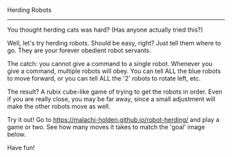 Herding Robots
_____________________

You thought herding cats was hard? (Has anyone actually tried this?)

Well, let's try herding robots. Should be easy, right? Just tell them where to go. They are your forever obedient robot servants.

The catch: you cannot give a command to a single robot. Whenever you give a command, multiple robots will obey. You can tell ALL the blue robots to move forward, or you can tell ALL the '2' robots to rotate left, etc.

The result? A rubix cube-like game of trying to get the robots in order. Even if you are really close, you may be far away, since a small adjustment will make the other robots move as well.

Try it out! Go to https://malachi-holden.github.io/robot-herding/ and play a game or two. See how many moves it takes to match the 'goal' image below.

Have fun!
